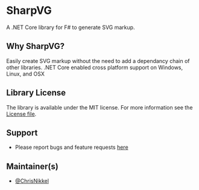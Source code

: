 # SharpVG

A .NET Core library for F# to generate SVG markup.

## Why SharpVG?

Easily create SVG markup without the need to add a dependancy chain of other libraries.
.NET Core enabled cross platform support on Windows, Linux, and OSX

## Library License

The library is available under the MIT license. For more information see the [License file](https://github.com/ChrisNikkel/SharpVG/blob/master/LICENSE.md).

## Support

 - Please report bugs and feature requests [here](https://github.com/ChrisNikkel/SharpVG/issues)

## Maintainer(s)

- [@ChrisNikkel](https://github.com/ChrisNikkel)
